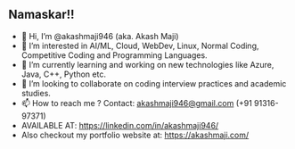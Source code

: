 ## Namaskar!!
- 👋 Hi, I’m @akashmaji946 (aka. Akash Maji)
- 👀 I’m interested in AI/ML, Cloud, WebDev, Linux, Normal Coding, Competitive Coding and Programming Languages.
- 🌱 I’m currently learning and working on new technologies like Azure, Java, C++, Python etc.
- 💞️ I’m looking to collaborate on coding interview practices and academic studies.
- 📫 How to reach me ? Contact: akashmaji946@gmail.com (+91 91316-97371)
- AVAILABLE AT: https://linkedin.com/in/akashmaji946/
- Also checkout my portfolio website at: https://akashmaji.com/

<!---
akashmaji946/akashmaji946 is a ✨ special ✨ repository because its `README.md` (this file) appears on your GitHub profile.
You can click the Preview link to take a look at your changes.
--->
